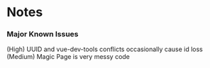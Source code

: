 Notes
==============

### Major Known Issues
(High) UUID and vue-dev-tools conflicts occasionally cause id loss
(Medium) Magic Page is very messy code
